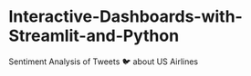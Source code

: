 # Interactive-Dashboards-with-Streamlit-and-Python
Sentiment Analysis of Tweets 🐦 about US Airlines
